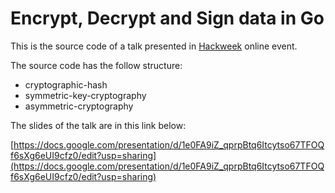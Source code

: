 # Encrypt, Decrypt and Sign data in Go

This is the source code of a talk presented in [Hackweek](https://www.sympla.com.br/hackweek__872352) online event.

The source code has the follow structure:

- cryptographic-hash
- symmetric-key-cryptography
- asymmetric-cryptography

The slides of the talk are in this link below:

[https://docs.google.com/presentation/d/1e0FA9iZ_qprpBtq6Itcytso67TFOQf6sXg6eUI9cfz0/edit?usp=sharing](https://docs.google.com/presentation/d/1e0FA9iZ_qprpBtq6Itcytso67TFOQf6sXg6eUI9cfz0/edit?usp=sharing)
